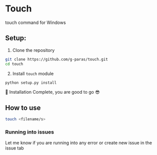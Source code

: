 # Touch
touch command for Windows


## Setup:
1. Clone the repository
```bash
git clone https://github.com/g-paras/touch.git
cd touch
```
2. Install `touch` module
```bash
python setup.py install
```
🤩 Installation Complete, you are good to go 😎


## How to use
```bash
touch <filename/s>
```


### Running into issues
Let me know if you are running into any error or create new issue in the issue tab